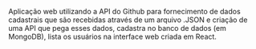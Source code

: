 Aplicação web utilizando a API do Github para fornecimento de dados cadastrais que são recebidas através de um arquivo .JSON 
e criação de uma API que pega esses dados, cadastra no banco de dados (em MongoDB), lista os usuários na interface web criada 
em React.

